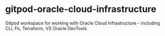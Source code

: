 # gitpod-oracle-cloud-infrastructure
Gitpod workspace for working with Oracle Cloud Infrastructure - including CLI, Fn, Terraform, VS Oracle DevTools
